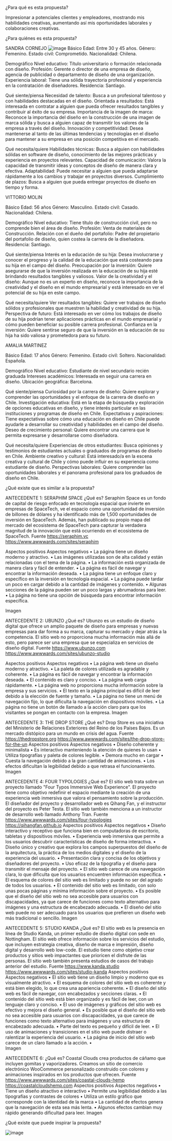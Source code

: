 ¿Para qué es esta propuesta?

Impresionar a potenciales clientes y empleadores, mostrando mis habilidades creativas, aumentando así mis oportunidades laborales y colaboraciones creativas.


¿Para quiénes es esta propuesta?

SANDRA CORNEJO
![image](https://github.com/javimolin-uc/FINAL/assets/80367451/c39a42bd-fe89-49d6-b685-f795ecf48ad2)
Básico
Edad: Entre 30 y 45 años.
Género: Femenino.
Estado civil: Comprometido.
Nacionalidad: Chilena.

Demográfico
Nivel educativo: Título universitario o formación relacionada con diseño.
Profesión: Gerente o director de una empresa de diseño, agencia de publicidad o departamento de diseño de una organización.
Experiencia laboral: Tiene una sólida trayectoria profesional y experiencia en la contratación de diseñadores.
Residencia: Santiago.

Qué siente/piensa
Necesidad de talento: Busca a un profesional talentoso y con habilidades destacadas en el diseño.
Orientada a resultados: Está interesada en contratar a alguien que pueda ofrecer resultados tangibles y contribuir al éxito de su empresa.
Importancia de la imagen de marca: Reconoce la importancia del diseño en la construcción de una imagen de marca sólida y busca a alguien capaz de transmitir los valores de la empresa a través del diseño.
Innovación y competitividad: Desea mantenerse al tanto de las últimas tendencias y tecnologías en el diseño para mantener a su empresa en una posición competitiva en el mercado.

Qué necesita/quiere
Habilidades técnicas: Busca a alguien con habilidades sólidas en software de diseño, conocimiento de las mejores prácticas y experiencia en proyectos relevantes.
Capacidad de comunicación: Valora la capacidad de transmitir ideas y conceptos de diseño de manera clara y efectiva.
Adaptabilidad: Puede necesitar a alguien que pueda adaptarse rápidamente a los cambios y trabajar en proyectos diversos.
Cumplimiento de plazos: Busca a alguien que pueda entregar proyectos de diseño en tiempo y forma.


VITTORIO MOLIN

 

Básico
Edad: 56 años
Género: Masculino.
Estado civil: Casado.
Nacionalidad: Chilena.

Demográfico
Nivel educativo: Tiene título de construcción civil, pero no comprende bien el área de diseño.
Profesión: Venta de materiales de Construcción.
Relación con el dueño del portafolio: Padre del propietario del portafolio de diseño, quien costea la carrera de la diseñadora.
Residencia: Santiago.

Qué siente/piensa
Interés en la educación de su hija: Desea involucrarse y conocer el progreso y la calidad de la educación que está costeando para su hija en el campo del diseño.
Preocupación por la inversión: Quiere asegurarse de que la inversión realizada en la educación de su hija esté brindando resultados tangibles y valiosos.
Valor de la creatividad y el diseño: Aunque no es un experto en diseño, reconoce la importancia de la creatividad y el diseño en el mundo empresarial y está interesado en ver el potencial de su hija en este campo.

Qué necesita/quiere
Ver resultados tangibles: Quiere ver trabajos de diseño sólidos y profesionales que muestren la habilidad y creatividad de su hija.
Perspectiva de futuro: Está interesado en ver cómo los trabajos de diseño de su hija podrían tener aplicaciones prácticas en el mundo empresarial y cómo pueden beneficiar su posible carrera profesional.
Confianza en la inversión: Quiere sentirse seguro de que la inversión en la educación de su hija ha sido valiosa y prometedora para su futuro.



AMALIA MARTINEZ

 

Básico
Edad: 17 años
Género: Femenino.
Estado civil: Soltero.
Nacionalidad: Española.

Demográfico
Nivel educativo: Estudiante de nivel secundario recién graduada
Intereses académicos: Interesada en seguir una carrera en diseño.
Ubicación geográfica: Barcelona.

Qué siente/piensa
Curiosidad por la carrera de diseño: Quiere explorar y comprender las oportunidades y el enfoque de la carrera de diseño en Chile.
Investigación educativa: Está en la etapa de búsqueda y exploración de opciones educativas en diseño, y tiene interés particular en las instituciones y programas de diseño en Chile.
Expectativas y aspiraciones: Tiene expectativas sobre cómo una educación en diseño en Chile puede ayudarle a desarrollar su creatividad y habilidades en el campo del diseño.
Deseo de crecimiento personal: Quiere encontrar una carrera que le permita expresarse y desarrollarse como diseñadora.

Qué necesita/quiere
Experiencias de otros estudiantes: Busca opiniones y testimonios de estudiantes actuales o graduados de programas de diseño en Chile.
Ambiente creativo y cultural: Está interesado/a en la escena creativa y cultural de Chile y cómo puede influir en su experiencia como estudiante de diseño.
Perspectivas laborales: Quiere comprender las oportunidades laborales y el panorama profesional para los graduados de diseño en Chile.




¿Qué existe que es similar a la propuesta?

ANTECEDENTE 1: SERAPHIM SPACE
¿Qué es?
Seraphim Space es un fondo de capital de riesgo enfocado en tecnología espacial que invierte en empresas de SpaceTech, ve el espacio como una oportunidad de inversión de billones de dólares y ha identificado más de 1,500 oportunidades de inversión en SpaceTech. Además, han publicado su propio mapa del mercado del ecosistema de SpaceTech para capturar la verdadera magnitud de la innovación que está ocurriendo en el ecosistema de SpaceTech.
Fuente
https://seraphim.vc
https://www.awwwards.com/sites/seraphim

Aspectos positivos	Aspectos negativos
•	La página tiene un diseño moderno y atractivo.
•	Las imágenes utilizadas son de alta calidad y están relacionadas con el tema de la página.
•	La información está organizada de manera clara y fácil de entender.
•	La página es fácil de navegar y encontrar la información deseada.
•	La página tiene un enfoque claro y específico en la inversión en tecnología espacial.	•	La página puede tardar un poco en cargar debido a la cantidad de imágenes y contenido.
•	Algunas secciones de la página pueden ser un poco largas y abrumadoras para leer.
•	La página no tiene una opción de búsqueda para encontrar información específica.

Imagen
 

ANTECEDENTE 2:  UBUNZO
¿Qué es?
Ubunzo es un estudio de diseño digital que ofrece un amplio paquete de diseño para empresas y nuevas empresas para dar forma a su marca, capturar su mercado y dejar atrás a la competencia. El sitio web no proporciona mucha información más allá de esto, pero parece ser una empresa que se especializa en servicios de diseño digital. 
Fuente
https://www.ubunzo.com
https://www.awwwards.com/sites/ubunzo-studio

Aspectos positivos	Aspectos negativos
•	La página web tiene un diseño moderno y atractivo.
•	La paleta de colores utilizada es agradable y coherente.
•	La página es fácil de navegar y encontrar la información deseada.
•	El contenido es claro y conciso.
•	La página web carga rápidamente.	•	La página web no proporciona mucha información sobre la empresa y sus servicios.
•	El texto en la página principal es difícil de leer debido a la elección de fuente y tamaño.
•	La página no tiene un menú de navegación fijo, lo que dificulta la navegación en dispositivos móviles.
•	La página no tiene un botón de llamado a la acción claro para que los visitantes se pongan en contacto con la empresa.
Imagen
 


ANTECEDENTE 3: THE DROP STORE
¿Qué es?
Drop Store es una iniciativa del Ministerio de Relaciones Exteriores del Reino de los Países Bajos. Es un mercado distópico para un mundo en crisis del agua.
Fuente
https://thedropstore.org
https://www.awwwards.com/sites/the-drop-store-for-the-un
Aspectos positivos	Aspectos negativos
•	Diseño coherente y minimalista
•	Es interactivo manteniendo la atención de quienes lo usan
•	Utiliza tipografías y paleta de colores legible.	•	Demora mucho en cargar
•	Cuesta la navegación debido a la gran cantidad de animaciones.
•	Los efectos dificultan la legibilidad debido a que retrasa el funcionamiento.
Imagen
 


ANTECEDENTE 4: FOUR TYPOLOGIES
¿Qué es?
El sitio web trata sobre un proyecto llamado "Four Typos Immersive Web Experience". El proyecto tiene como objetivo redefinir el espacio mediante la creación de una experiencia web inmersiva que valora el pensamiento sobre la producción. El diseñador del proyecto y desarrollador web es Qihang Fan, y el instructor del proyecto es Peter Testa. El sitio web también menciona a un instructor de desarrollo web llamado Anthony Tran.
Fuente
https://www.awwwards.com/sites/four-typologies
https://qihangfan.github.io
Aspectos positivos	Aspectos negativos
•	Diseño interactivo y receptivo que funciona bien en computadoras de escritorio, tabletas y dispositivos móviles.
•	Experiencia web inmersiva que permite a los usuarios descubrir características de diseño de forma interactiva.
•	Diseño único y creativo que explora los campos superpuestos del diseño de la arquitectura, la práctica de los medios digitales y el diseño de la experiencia del usuario.
•	Presentación clara y concisa de los objetivos y diseñadores del proyecto.
•	Uso eficaz de la tipografía y el diseño para transmitir el mensaje del proyecto.	•	El sitio web carece de una navegación clara, lo que dificulta que los usuarios encuentren información específica.
•	El esquema de colores del sitio web es limitado y puede no ser del agrado de todos los usuarios.
•	El contenido del sitio web es limitado, con solo unas pocas páginas y mínima información sobre el proyecto.
•	Es posible que el diseño del sitio web no sea accesible para usuarios con discapacidades, ya que carece de funciones como texto alternativo para imágenes y una estructura de encabezado adecuada.
•	El diseño del sitio web puede no ser adecuado para los usuarios que prefieren un diseño web más tradicional o sencillo.
Imagen
 



ANTECEDENTE 5: STUDIO KANDA
¿Qué es?
El sitio web es la presencia en línea de Studio Kanda, un primer estudio de diseño digital con sede en Nottingham. El sitio web ofrece información sobre los servicios del estudio, que incluyen estrategia creativa, diseño de marca e impresión, diseño digital y desarrollo web low-code. El estudio tiene como objetivo crear productos y sitios web impactantes que prioricen el disfrute de las personas. El sitio web también presenta estudios de casos del trabajo anterior del estudio.
Fuente
https://www.kanda.studio
https://www.awwwards.com/sites/studio-kanda
Aspectos positivos	Aspectos negativos
•	El sitio web tiene un diseño limpio y moderno que es visualmente atractivo.
•	El esquema de colores del sitio web es coherente y está bien elegido, lo que crea una apariencia coherente.
•	El diseño del sitio web es fácil de navegar, con encabezados y secciones claras.
•	El contenido del sitio web está bien organizado y es fácil de leer, con un lenguaje claro y conciso.
•	El uso de imágenes y gráficos del sitio web es efectivo y mejora el diseño general.	•	Es posible que el diseño del sitio web no sea accesible para usuarios con discapacidades, ya que carece de funciones como texto alternativo para imágenes y una estructura de encabezado adecuada.
•	Parte del texto es pequeño y difícil de leer.
•	El uso de animaciones y transiciones en el sitio web puede distraer o ralentizar la experiencia del usuario.
•	La página de inicio del sitio web carece de un claro llamado a la acción.
•	
Imagen
 



ANTECEDENTE 6: 
¿Qué es?
Coastal Clouds crea productos de cáñamo que incluyen gomitas y vaporizadores. Creamos un sitio de comercio electrónico WooCommerce personalizado construido con colores y animaciones inspirados en los productos que ofrecen.
Fuente
https://www.awwwards.com/sites/coastal-clouds-hemp
https://coastalcloudshemp.com
Aspectos positivos	Aspectos negativos
•	Tiene un diseño atractivo e interactivo
•	Permite una legibilidad debido a las tipografías y contrastes de colores
•	Utiliza un estilo gráfico que corresponde con la identidad de la marca	•	La cantidad de efectos genera que la navegación de esta sea más lenta.
•	Algunos efectos cambian muy rápido generando dificultad para leer.
Imagen
 




¿Qué existe que puede inspirar la propuesta?



![image](https://github.com/javimolin-uc/FINAL/assets/80367451/0a69feb6-0209-4682-bcfb-6cf438359481)
